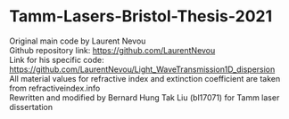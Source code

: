 # Tamm-Lasers-Bristol-Thesis-2021
Original main code by Laurent Nevou<br />
Github repository link: https://github.com/LaurentNevou<br />
Link for his specific code:<br />
https://github.com/LaurentNevou/Light_WaveTransmission1D_dispersion<br />
All material values for refractive index and extinction coefficient are taken from refractiveindex.info<br />
Rewritten and modified by Bernard Hung Tak Liu (bl17071) for Tamm laser dissertation<br />
